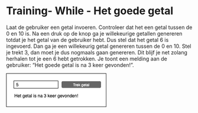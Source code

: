 # Training- While - Het goede getal

Laat de gebruiker een getal invoeren. Controleer dat het een getal tussen de 0 en 10 is. Na een druk op de knop ga je willekeurige getallen genereren totdat je het getal van de gebruiker hebt. Dus stel dat het getal 6 is ingevoerd. Dan ga je een willekeurig getal genereren tussen de 0 en 10. Stel je trekt 3, dan moet je dus nogmaals gaan genereren. Dit blijf je net zolang herhalen tot je een 6 hebt getrokken. Je toont een melding aan de gebruiker: “Het goede getal is na 3 keer gevonden!”.

![Userinterface](figures/Goede-getal-ui.png)
